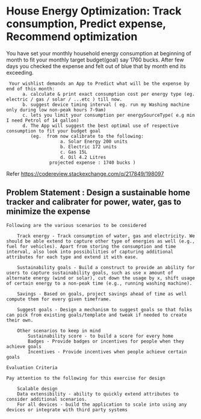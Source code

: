 # House Energy Optimization: Track consumption, Predict expense, Recommend optimization

You have set your monthly household energy consumption at beginning of month to fit your monthly target budget(goal) say 1760 bucks. After few days you checked the expense and felt out of blue that by month end its exceeding. 
     
     Your wishlist demands an App to Predict what will be the expense by end of this month:  
          a. calculate & print exact consumption cost per energy type (eg.  electric / gas / solar / ...etc ) till now.
          b. suggest device timing interval ( eg. run my Washing machine only during low non-peak hours 7-9am)
          c. lets you limit your consumption per energySourceType( e.g min I need Petrol of 14 gallon)
          d. The App will suggest the best optimal use of respective consumption to fit your budget goal
             (eg.  from now calibrate to the following:
                        a. Solar Energy 200 units
                        b. Electric 172 units
                        c. Gas 15L
                        d. Oil 4.2 Litres
                    projected expense : 1740 bucks )
                    
 Refer https://codereview.stackexchange.com/q/217849/198097
 

## Problem Statement : Design a sustainable home tracker and calibrater for power, water, gas to minimize the expense

    Following are the various scenarios to be considered

        Track energy - Track consumption of water, gas and electricity. We should be able extend to capture other type of energies as well (e.g., fuel for vehicles). Apart from storing the consumption and time interval, also look into possibilities of capturing additional attributes for each type and extend it with ease.

        Sustainability goals - Build a construct to provide an ability for users to capture sustainability goals, such as use x amount of alternate energy (wind or solar), cut down the usage by x, shift usage of certain energy to a non-peak time (e.g., running washing machine).

        Savings - Based on goals, project savings ahead of time as well compute them for every given timeframe.

        Suggest goals - Design a mechanism to suggest goals so that folks can pick from existing goals/template and tweak if needed to create their own.

        Other scenarios to keep in mind
            Sustainability score - to build a score for every home
            Badges - Provide badges or incentives for people when they achieve goals
            Incentives - Provide incentives when people achieve certain goals

    Evaluation Criteria

    Pay attention to the following for this exercise for design

        Scalable design
        Data extensibility - ability to quickly extend attributes to consider additional scenarios.
        For all devices - build the application to scale into using any devices or integrate with third party systems


